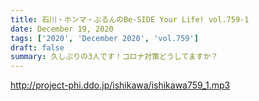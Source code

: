 ```yaml
---
title: 石川・ホンマ・ぶるんのBe-SIDE Your Life! vol.759-1
date: December 19, 2020
tags: ['2020', 'December 2020', 'vol.759']
draft: false
summary: 久しぶりの3人です！コロナ対策どうしてますか？
---
```


http://project-phi.ddo.jp/ishikawa/ishikawa759_1.mp3
